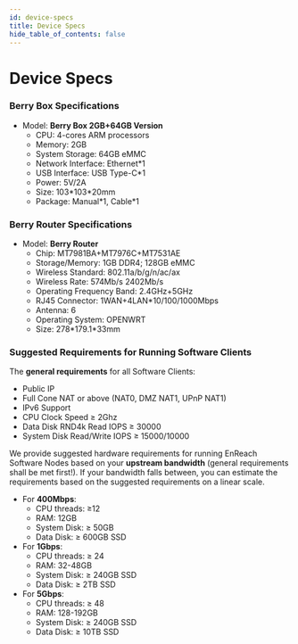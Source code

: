 ```yaml
---
id: device-specs
title: Device Specs
hide_table_of_contents: false
---
```


# Device Specs

### Berry Box Specifications

- Model: **Berry Box 2GB+64GB Version**
	- CPU: 4-cores ARM processors
	- Memory: 2GB
	- System Storage: 64GB eMMC
	- Network Interface: Ethernet*1
	- USB Interface: USB Type-C*1
	- Power: 5V/2A
	- Size: 103\*103\*20mm
	- Package: Manual\*1, Cable\*1

### Berry Router Specifications

- Model: **Berry Router**
	- Chip: MT7981BA+MT7976C+MT7531AE
	- Storage/Memory: 1GB DDR4; 128GB eMMC
	- Wireless Standard: 802.11a/b/g/n/ac/ax
	- Wireless Rate: 574Mb/s 2402Mb/s
	- Operating Frequency Band: 2.4GHz+5GHz
	- RJ45 Connector: 1WAN+4LAN*10/100/1000Mbps
	- Antenna: 6
	- Operating System: OPENWRT
	- Size: 278\*179.1\*33mm

### Suggested Requirements for Running Software Clients
The **general requirements** for all Software Clients:

- Public IP
- Full Cone NAT or above (NAT0, DMZ NAT1, UPnP NAT1)
- IPv6 Support
- CPU Clock Speed ≥ 2Ghz
- Data Disk RND4k Read IOPS ≥ 30000
- System Disk Read/Write IOPS ≥ 15000/10000

We provide suggested hardware requirements for running EnReach Software Nodes based on your **upstream bandwidth** (general requirements shall be met first!). If your bandwidth falls between, you can estimate the requirements based on the suggested requirements on a linear scale. 

- For **400Mbps**:
	- CPU threads: ≥12
	- RAM: 12GB
	- System Disk: ≥ 50GB
	- Data Disk: ≥ 600GB SSD
- For **1Gbps**:
	- CPU threads: ≥ 24
	- RAM: 32-48GB
	- System Disk: ≥ 240GB SSD
	- Data Disk: ≥ 2TB SSD
- For **5Gbps**:
	- CPU threads: ≥ 48
	- RAM: 128-192GB
	- System Disk: ≥ 240GB SSD
	- Data Disk: ≥ 10TB SSD
